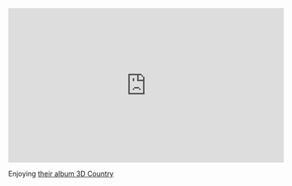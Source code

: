 <iframe width="560" height="315" src="https://www.youtube.com/embed/yrlWRzTcwKw?si=sEvg43DQHSsw5gNu" title="YouTube video player" frameborder="0" allow="accelerometer; autoplay; clipboard-write; encrypted-media; gyroscope; picture-in-picture; web-share" allowfullscreen></iframe>

Enjoying [their album 3D Country](https://open.spotify.com/album/475CtqaU2OY24xBvIekWV6?si=d1FKZ8jsR9evQINK5i6dCw)